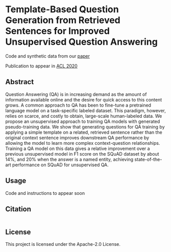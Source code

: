 # Template-Based Question Generation from Retrieved Sentences for Improved Unsupervised Question Answering

Code and synthetic data from our [paper](https://arxiv.org/abs/2004.11892)

Publication to appear in [ACL 2020](https://acl2020.org/)

## Abstract

Question Answering (QA) is in increasing demand as the amount of information
available online and the desire for quick access to this content grows. A common
approach to QA has been to fine-tune a pretrained language model on a task-specific
labeled dataset. This paradigm, however, relies on scarce, and costly to obtain,
large-scale human-labeled data. We propose an unsupervised approach to training
QA models with generated pseudo-training data. We show that generating questions
for QA training by applying a simple template on a related, retrieved sentence
rather than the original context sentence improves downstream QA performance
by allowing the model to learn more complex context-question relationships.
Training a QA model on this data gives a relative improvement over a previous
unsupervised model in F1 score on the SQuAD dataset by about 14%, and 20% when
the answer is a named entity, achieving state-of-the-art performance on SQuAD
for unsupervised QA.

## Usage

Code and instructions to appear soon

## Citation

```
```


## License

This project is licensed under the Apache-2.0 License.
